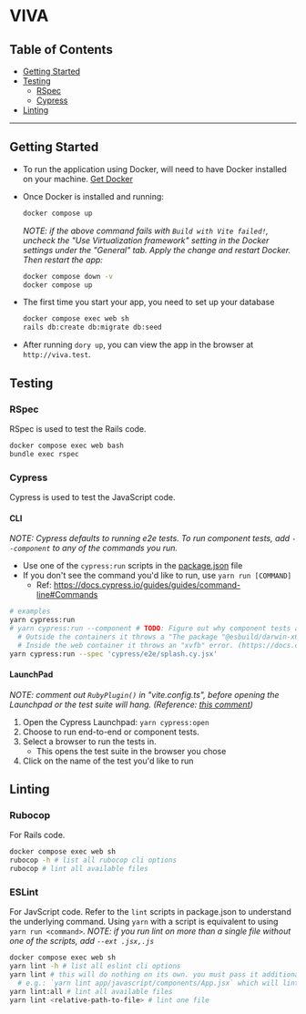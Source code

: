 # VIVA

## Table of Contents

- [Getting Started](#getting-started)
- [Testing](#testing)
  - [RSpec](#rspec)
  - [Cypress](#cypress)
- [Linting](#linting)

---

## Getting Started

- To run the application using Docker, will need to have Docker installed on your machine.
  [Get Docker](https://docs.docker.com/get-docker/)

- Once Docker is installed and running:

  ```bash
  docker compose up
  ```

  _NOTE: if the above command fails with `Build with Vite failed!`, uncheck the "Use Virtualization framework" setting in the Docker settings under the "General" tab. Apply the change and restart Docker. Then restart the app:_

  ```bash
  docker compose down -v
  docker compose up
  ```

- The first time you start your app, you need to set up your database

  ```bash
  docker compose exec web sh
  rails db:create db:migrate db:seed
  ```

- After running `dory up`, you can view the app in the browser at `http://viva.test`.

## Testing

### RSpec
RSpec is used to test the Rails code.

```bash
docker compose exec web bash
bundle exec rspec
```

### Cypress
Cypress is used to test the JavaScript code.

#### CLI
_NOTE: Cypress defaults to running e2e tests. To run component tests, add `--component` to any of the commands you run._

- Use one of the `cypress:run` scripts in the [package.json](./package.json) file
- If you don't see the command you'd like to run, use `yarn run [COMMAND]`
  - Ref: https://docs.cypress.io/guides/guides/command-line#Commands

``` bash
# examples
yarn cypress:run
# yarn cypress:run --component # TODO: Figure out why component tests are broken now.
  # Outside the containers it throws a "The package "@esbuild/darwin-x64" could not be found, and is needed by esbuild." error.
  # Inside the web container it throws an "xvfb" error. (https://docs.cypress.io/guides/continuous-integration/introduction#Xvfb)
yarn cypress:run --spec 'cypress/e2e/splash.cy.jsx'
```

#### LaunchPad
_NOTE: comment out `RubyPlugin()` in "vite.config.ts", before opening the Launchpad or the test suite will hang. (Reference: [this comment](https://github.com/cypress-io/cypress/issues/23903#issuecomment-1515286486))_

1. Open the Cypress Launchpad: `yarn cypress:open`
2. Choose to run end-to-end or component tests.
3. Select a browser to run the tests in.
    - This opens the test suite in the browser you chose
3. Click on the name of the test you'd like to run

## Linting
### Rubocop
For Rails code.

```bash
docker compose exec web sh
rubocop -h # list all rubocop cli options
rubocop # lint all available files
```

### ESLint
For JavScript code. Refer to the `lint` scripts in package.json to understand the underlying command. Using `yarn` with a script is equivalent to using `yarn run <command>`.
_NOTE: if you run lint on more than a single file without one of the scripts, add `--ext .jsx,.js`_

```bash
docker compose exec web sh
yarn lint -h # list all eslint cli options
yarn lint # this will do nothing on its own. you must pass it additional options
  # e.g.: `yarn lint app/javascript/components/App.jsx` which will lint that file
yarn lint:all # lint all available files
yarn lint <relative-path-to-file> # lint one file
```
